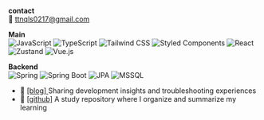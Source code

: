 **contact** <br />
📧 ttnqls0217@gmail.com

**Main** <br/>
![JavaScript](https://img.shields.io/badge/JavaScript-F7DF1E?style=flat&logo=JavaScript&logoColor=white)
![TypeScript](https://img.shields.io/badge/TypeScript-3178C6?style=flat&logo=typescript&logoColor=white)
![Tailwind CSS](https://img.shields.io/badge/Tailwind_CSS-06B6D4?style=flat&logo=tailwind-css&logoColor=white)
![Styled Components](https://img.shields.io/badge/Styled_Components-DB7093?style=flat&logo=styled-components&logoColor=white)
![React](https://img.shields.io/badge/React-61DAFB?style=flat&logo=React&logoColor=white)
![Zustand](https://img.shields.io/badge/Zustand-000000?style=flat&logo=redux&logoColor=white)
![Vue.js](https://img.shields.io/badge/Vue.js-4FC08D?style=flat&logo=vue.js&logoColor=white)

**Backend**<br />
![Spring](https://img.shields.io/badge/Spring-6DB33F?style=flat&logo=spring&logoColor=white)
![Spring Boot](https://img.shields.io/badge/Spring_Boot-6DB33F?style=flat&logo=spring-boot&logoColor=white)
![JPA](https://img.shields.io/badge/JPA-59666C?style=flat&logo=hibernate&logoColor=white)
![MSSQL](https://img.shields.io/badge/MSSQL-CC2927?style=flat&logo=microsoft-sql-server&logoColor=white)

- 🔗 <a href="https://devsubin.hashnode.dev/"> [blog] </a> Sharing development insights and troubleshooting experiences <br/>
- 📘 <a href="https://github.com/subinsong01/Frontend-Study"> [github]</a> A study repository where I organize and summarize my learning
